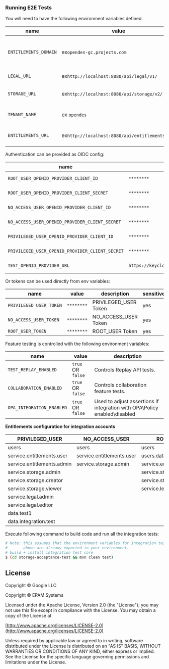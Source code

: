 ### Running E2E Tests

You will need to have the following environment variables defined.

| name                  | value                                          | description                                    | sensitive? | source |
|-----------------------|------------------------------------------------|------------------------------------------------|------------|--------|
| `ENTITLEMENTS_DOMAIN` | ex`opendes-gc.projects.com`                    | OSDU R2 entitlements domain to run tests under | no         | -      |
| `LEGAL_URL`           | ex`http://localhost:8080/api/legal/v1/`        | Legal API endpoint                             | no         | -      |
| `STORAGE_URL`         | ex`http://localhost:8080/api/storage/v2/`      | Endpoint of storage service                    | no         | -      |
| `TENANT_NAME`         | ex `opendes`                                   | OSDU tenant used for testing                   | no         | --     |
| `ENTITLEMENTS_URL`    | ex`http://localhost:8080/api/entitlements/v2/` | Endpoint of entitlements service               | no         | -      |

Authentication can be provided as OIDC config:

| name                                            | value                                   | description                   | sensitive? | source |
|-------------------------------------------------|-----------------------------------------|-------------------------------|------------|--------|
| `ROOT_USER_OPENID_PROVIDER_CLIENT_ID`           | `********`                              | ROOT_USER Client Id           | yes        | -      |
| `ROOT_USER_OPENID_PROVIDER_CLIENT_SECRET`       | `********`                              | ROOT_USER Client secret       | yes        | -      |
| `NO_ACCESS_USER_OPENID_PROVIDER_CLIENT_ID`      | `********`                              | NO_ACCESS_USER Client Id      | yes        | -      |
| `NO_ACCESS_USER_OPENID_PROVIDER_CLIENT_SECRET`  | `********`                              | NO_ACCESS_USER Client secret  | yes        | -      |
| `PRIVILEGED_USER_OPENID_PROVIDER_CLIENT_ID`     | `********`                              | PRIVILEGED_USER Client Id     | yes        | -      |
| `PRIVILEGED_USER_OPENID_PROVIDER_CLIENT_SECRET` | `********`                              | PRIVILEGED_USER Client secret | yes        | -      |
| `TEST_OPENID_PROVIDER_URL`                      | `https://keycloak.com/auth/realms/osdu` | OpenID provider url           | yes        | -      |

Or tokens can be used directly from env variables:

| name                    | value      | description           | sensitive? | source |
|-------------------------|------------|-----------------------|------------|--------|
| `PRIVILEGED_USER_TOKEN` | `********` | PRIVILEGED_USER Token | yes        | -      |
| `NO_ACCESS_USER_TOKEN`  | `********` | NO_ACCESS_USER Token  | yes        | -      |
| `ROOT_USER_TOKEN`       | `********` | ROOT_USER Token       | yes        | -      |


Feature testing is controlled with the following environment variables:

| name                      | value             | description                                                               |
|---------------------------|-------------------|---------------------------------------------------------------------------|
| `TEST_REPLAY_ENABLED`     | `true` OR `false` | Controls Replay API tests.                                                |
| `COLLABORATION_ENABLED`   | `true` OR `false` | Controls collaboration feature tests.                                     |
| `OPA_INTEGRATION_ENABLED` | `true` OR `false` | Used to adjust assertions if integration with OPA\Policy enabled\disabled |



**Entitlements configuration for integration accounts**

| PRIVILEGED_USER            | NO_ACCESS_USER            | ROOT_USER                 |
|----------------------------|---------------------------|---------------------------|
| users                      | users                     | users                     |
| service.entitlements.user  | service.entitlements.user | users.data.root           |
| service.entitlements.admin | service.storage.admin     | service.entitlements.user |
| service.storage.admin      |                           | service.storage.viewer    |
| service.storage.creator    |                           | service.storage.admin     |
| service.storage.viewer     |                           | service.legal.viewer      |
| service.legal.admin        |                           |                           |
| service.legal.editor       |                           |                           |
| data.test1                 |                           |                           |
| data.integration.test      |                           |                           |

Execute following command to build code and run all the integration tests:

 ```bash
 # Note: this assumes that the environment variables for integration tests as outlined
 #       above are already exported in your environment.
 # build + install integration test core
 $ (cd storage-acceptance-test && mvn clean test)
 ```

## License

Copyright © Google LLC

Copyright © EPAM Systems

Licensed under the Apache License, Version 2.0 (the "License");
you may not use this file except in compliance with the License.
You may obtain a copy of the License at

[http://www.apache.org/licenses/LICENSE-2.0](http://www.apache.org/licenses/LICENSE-2.0)

Unless required by applicable law or agreed to in writing, software
distributed under the License is distributed on an "AS IS" BASIS,
WITHOUT WARRANTIES OR CONDITIONS OF ANY KIND, either express or implied.
See the License for the specific language governing permissions and
limitations under the License.
